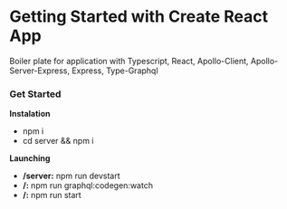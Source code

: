 # Getting Started with Create React App

Boiler plate for application with Typescript, React, Apollo-Client, Apollo-Server-Express, Express, Type-Graphql

### Get Started

__Instalation__
* npm i
* cd server && npm i

__Launching__
* __/server:__ npm run devstart
* __/:__ npm run graphql:codegen:watch
* __/:__ npm run start



